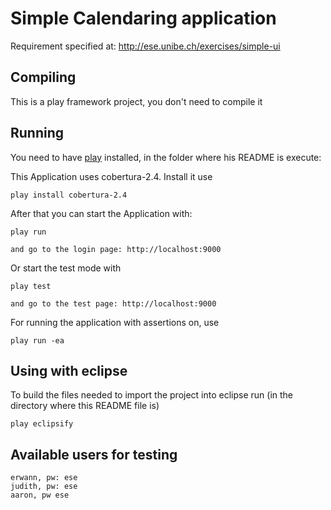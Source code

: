 # Simple Calendaring application
Requirement specified at: http://ese.unibe.ch/exercises/simple-ui

## Compiling
This is a play framework project, you don't need to compile it

## Running

You need to have [play](http://www.playframework.org/) installed, in the folder where his README is execute:

This Application uses cobertura-2.4. Install it use
	
	play install cobertura-2.4
	
After that you can start the Application with:

    play run
    
    and go to the login page: http://localhost:9000
    
Or start the test mode with

	play test
	
	and go to the test page: http://localhost:9000

For running the application with assertions on, use 

    play run -ea
    
## Using with eclipse
To build the files needed to import the project into eclipse run (in the directory where this README file is)

    play eclipsify

## Available users for testing
    erwann, pw: ese
    judith, pw: ese
    aaron, pw ese

